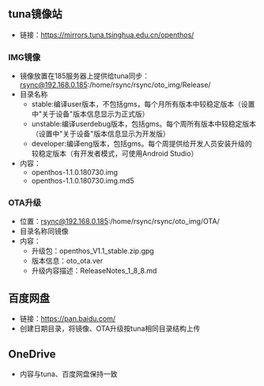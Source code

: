 ## tuna镜像站
- 链接：https://mirrors.tuna.tsinghua.edu.cn/openthos/
### IMG镜像
- 镜像放置在185服务器上提供给tuna同步：rsync@192.168.0.185:/home/rsync/rsync/oto_img/Release/
- 目录名称
   - stable:编译user版本，不包括gms，每个月所有版本中较稳定版本（设置中"关于设备"版本信息显示为正式版）
   - unstable:编译userdebug版本，包括gms。每个周所有版本中较稳定版本（设置中"关于设备"版本信息显示为开发版）
   - developer:编译eng版本，包括gms。每个周提供给开发人员安装升级的较稳定版本（有开发者模式，可使用Android Studio）
- 内容：
   - openthos-1.1.0.180730.img
   - openthos-1.1.0.180730.img.md5
### OTA升级
- 位置：rsync@192.168.0.185:/home/rsync/rsync/oto_img/OTA/
- 目录名称同镜像
- 内容：
   - 升级包：openthos_V1.1_stable.zip.gpg
   - 版本信息：oto_ota.ver
   - 升级内容描述：ReleaseNotes_1_8_8.md

## 百度网盘
- 链接：https://pan.baidu.com/
- 创建日期目录，将镜像、OTA升级按tuna相同目录结构上传

## OneDrive
- 内容与tuna、百度网盘保持一致
